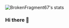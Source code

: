
![BrokenFragment67's stats](https://github-readme-stats.vercel.app/api?username=BrokenFragment67&show_icons=true&theme=radical)

### Hi there 👋

<!--
**BrokenFragment67/BrokenFragment67** is a ✨ _special_ ✨ repository because its `README.md` (this file) appears on your GitHub profile.

Here are some ideas to get you started:

- 🔭 I’m currently working on ...
- 🌱 I’m currently learning ...
- 👯 I’m looking to collaborate on ...
- 🤔 I’m looking for help with ...
- 💬 Ask me about ...
- 📫 How to reach me: ...
- 😄 Pronouns: ...
- ⚡ Fun fact: ...
-->
